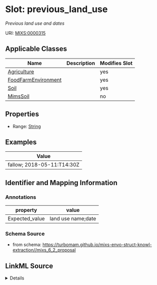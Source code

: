 # Slot: previous_land_use


_Previous land use and dates_



URI: [MIXS:0000315](https://w3id.org/mixs/0000315)



<!-- no inheritance hierarchy -->




## Applicable Classes

| Name | Description | Modifies Slot |
| --- | --- | --- |
[Agriculture](Agriculture.md) |  |  yes  |
[FoodFarmEnvironment](FoodFarmEnvironment.md) |  |  yes  |
[Soil](Soil.md) |  |  yes  |
[MimsSoil](MimsSoil.md) |  |  no  |







## Properties

* Range: [String](String.md)






## Examples

| Value |
| --- |
| fallow; 2018-05-11:T14:30Z |

## Identifier and Mapping Information





### Annotations

| property | value |
| --- | --- |
| Expected_value | land use name;date |



### Schema Source


* from schema: https://turbomam.github.io/mixs-envo-struct-knowl-extraction//mixs_6_2_proposal




## LinkML Source

<details>
```yaml
name: previous_land_use
annotations:
  Expected_value:
    tag: Expected_value
    value: land use name;date
description: Previous land use and dates
title: history/previous land use
notes:
- history
- land
- use
examples:
- value: fallow; 2018-05-11:T14:30Z
from_schema: https://turbomam.github.io/mixs-envo-struct-knowl-extraction//mixs_6_2_proposal
rank: 1000
string_serialization: '{text};{timestamp}'
slot_uri: MIXS:0000315
multivalued: false
alias: previous_land_use
domain_of:
- Agriculture
- FoodFarmEnvironment
- Soil
range: string

```
</details>